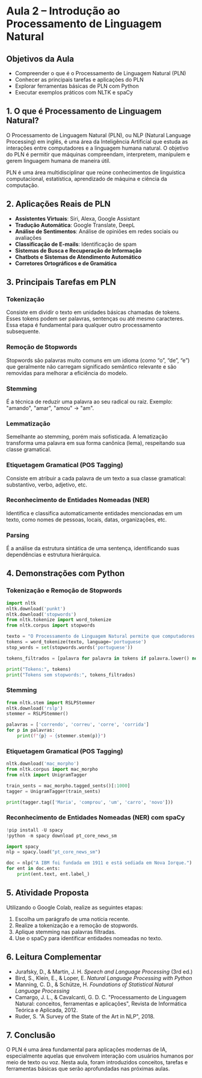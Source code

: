 # Aula 2 – Introdução ao Processamento de Linguagem Natural

## Objetivos da Aula

- Compreender o que é o Processamento de Linguagem Natural (PLN)
- Conhecer as principais tarefas e aplicações do PLN
- Explorar ferramentas básicas de PLN com Python
- Executar exemplos práticos com NLTK e spaCy


## 1. O que é Processamento de Linguagem Natural?

O Processamento de Linguagem Natural (PLN), ou NLP (Natural Language Processing) em inglês, é uma área da Inteligência Artificial que estuda as interações entre computadores e a linguagem humana natural. O objetivo do PLN é permitir que máquinas compreendam, interpretem, manipulem e gerem linguagem humana de maneira útil.

PLN é uma área multidisciplinar que reúne conhecimentos de linguística computacional, estatística, aprendizado de máquina e ciência da computação.


## 2. Aplicações Reais de PLN

- **Assistentes Virtuais**: Siri, Alexa, Google Assistant
- **Tradução Automática**: Google Translate, DeepL
- **Análise de Sentimentos**: Análise de opiniões em redes sociais ou avaliações
- **Classificação de E-mails**: Identificação de spam
- **Sistemas de Busca e Recuperação de Informação**
- **Chatbots e Sistemas de Atendimento Automático**
- **Corretores Ortográficos e de Gramática**


## 3. Principais Tarefas em PLN

### Tokenização
Consiste em dividir o texto em unidades básicas chamadas de tokens. Esses tokens podem ser palavras, sentenças ou até mesmo caracteres. Essa etapa é fundamental para qualquer outro processamento subsequente.

### Remoção de Stopwords
Stopwords são palavras muito comuns em um idioma (como “o”, “de”, “e”) que geralmente não carregam significado semântico relevante e são removidas para melhorar a eficiência do modelo.

### Stemming
É a técnica de reduzir uma palavra ao seu radical ou raiz. Exemplo: "amando", "amar", "amou" → "am".

### Lemmatização
Semelhante ao stemming, porém mais sofisticada. A lematização transforma uma palavra em sua forma canônica (lema), respeitando sua classe gramatical.

### Etiquetagem Gramatical (POS Tagging)
Consiste em atribuir a cada palavra de um texto a sua classe gramatical: substantivo, verbo, adjetivo, etc.

### Reconhecimento de Entidades Nomeadas (NER)
Identifica e classifica automaticamente entidades mencionadas em um texto, como nomes de pessoas, locais, datas, organizações, etc.

### Parsing
É a análise da estrutura sintática de uma sentença, identificando suas dependências e estrutura hierárquica.


## 4. Demonstrações com Python

### Tokenização e Remoção de Stopwords

```python
import nltk
nltk.download('punkt')
nltk.download('stopwords')
from nltk.tokenize import word_tokenize
from nltk.corpus import stopwords

texto = "O Processamento de Linguagem Natural permite que computadores entendam a linguagem humana."
tokens = word_tokenize(texto, language='portuguese')
stop_words = set(stopwords.words('portuguese'))

tokens_filtrados = [palavra for palavra in tokens if palavra.lower() not in stop_words]

print("Tokens:", tokens)
print("Tokens sem stopwords:", tokens_filtrados)
```


### Stemming

```python
from nltk.stem import RSLPStemmer
nltk.download('rslp')
stemmer = RSLPStemmer()

palavras = ['correndo', 'correu', 'corre', 'corrida']
for p in palavras:
    print(f"{p} → {stemmer.stem(p)}")
```


### Etiquetagem Gramatical (POS Tagging)

```python
nltk.download('mac_morpho')
from nltk.corpus import mac_morpho
from nltk import UnigramTagger

train_sents = mac_morpho.tagged_sents()[:1000]
tagger = UnigramTagger(train_sents)

print(tagger.tag(['Maria', 'comprou', 'um', 'carro', 'novo']))
```


### Reconhecimento de Entidades Nomeadas (NER) com spaCy

```python
!pip install -U spacy
!python -m spacy download pt_core_news_sm

import spacy
nlp = spacy.load("pt_core_news_sm")

doc = nlp("A IBM foi fundada em 1911 e está sediada em Nova Iorque.")
for ent in doc.ents:
    print(ent.text, ent.label_)
```


## 5. Atividade Proposta

Utilizando o Google Colab, realize as seguintes etapas:

1. Escolha um parágrafo de uma notícia recente.
2. Realize a tokenização e a remoção de stopwords.
3. Aplique stemming nas palavras filtradas.
4. Use o spaCy para identificar entidades nomeadas no texto.


## 6. Leitura Complementar

* Jurafsky, D., & Martin, J. H. *Speech and Language Processing* (3rd ed.)
* Bird, S., Klein, E., & Loper, E. *Natural Language Processing with Python*
* Manning, C. D., & Schütze, H. *Foundations of Statistical Natural Language Processing*
* Camargo, J. L., & Cavalcanti, G. D. C. "Processamento de Linguagem Natural: conceitos, ferramentas e aplicações", Revista de Informática Teórica e Aplicada, 2012.
* Ruder, S. "A Survey of the State of the Art in NLP", 2018.


## 7. Conclusão

O PLN é uma área fundamental para aplicações modernas de IA, especialmente aquelas que envolvem interação com usuários humanos por meio de texto ou voz. Nesta aula, foram introduzidos conceitos, tarefas e ferramentas básicas que serão aprofundadas nas próximas aulas.

